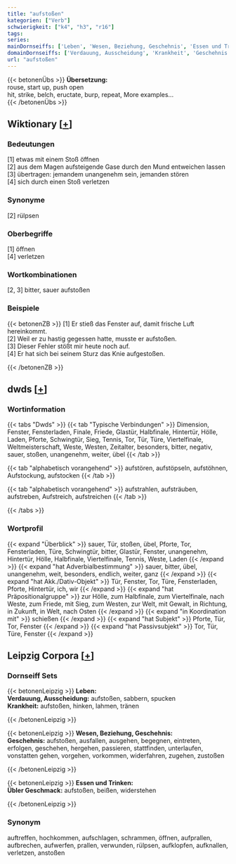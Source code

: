 ```yaml
---
title: "aufstoßen"
kategorien: ["Verb"]
schwierigkeit: ["k4", "h3", "r16"]
tags:
series:
mainDornseiffs: ['Leben', 'Wesen, Beziehung, Geschehnis', 'Essen und Trinken']
domainDornseiffs: ['Verdauung, Ausscheidung', 'Krankheit', 'Geschehnis', 'Übler Geschmack']
url: "aufstoßen"
---
```


{{< betonenÜbs >}}
**Übersetzung:**  
rouse, start up, push  open  
hit, strike, belch, eructate, burp, repeat, More examples...  
{{< /betonenÜbs >}}

## Wiktionary [[+](https://de.wiktionary.org/wiki/aufstoßen)]

### Bedeutungen
[1] etwas mit einem Stoß öffnen  
[2] aus dem Magen aufsteigende Gase durch den Mund entweichen lassen  
[3] übertragen: jemandem unangenehm sein, jemanden stören  
[4] sich durch einen Stoß verletzen  

### Synonyme
[2] rülpsen  

### Oberbegriffe
[1] öffnen  
[4] verletzen  

### Wortkombinationen
[2, 3] bitter, sauer aufstoßen  

### Beispiele
{{< betonenZB >}}
[1] Er stieß das Fenster auf, damit frische Luft hereinkommt.  
[2] Weil er zu hastig gegessen hatte, musste er aufstoßen.  
[3] Dieser Fehler stößt mir heute noch auf.  
[4] Er hat sich bei seinem Sturz das Knie aufgestoßen.  

{{< /betonenZB >}}


## dwds [[+](https://www.dwds.de/wb/aufstoßen)]

### Wortinformation
{{< tabs "Dwds" >}}
{{< tab "Typische Verbindungen" >}}
Dimension, Fenster, Fensterladen, Finale, Friede, Glastür, Halbfinale, Hintertür, Hölle, Laden, Pforte, Schwingtür, Sieg, Tennis, Tor, Tür, Türe, Viertelfinale, Weltmeisterschaft, Weste, Westen, Zeitalter, besonders, bitter, negativ, sauer, stoßen, unangenehm, weiter, übel
{{< /tab >}}

{{< tab "alphabetisch vorangehend" >}}
aufstören, aufstöpseln, aufstöhnen, Aufstockung, aufstocken
{{< /tab >}}

{{< tab "alphabetisch vorangehend" >}}
aufstrahlen, aufsträuben, aufstreben, Aufstreich, aufstreichen
{{< /tab >}}

{{< /tabs >}}

### Wortprofil
{{< expand "Überblick" >}} sauer, Tür, stoßen, übel, Pforte, Tor, Fensterladen, Türe, Schwingtür, bitter, Glastür, Fenster, unangenehm, Hintertür, Hölle, Halbfinale, Viertelfinale, Tennis, Weste, Laden {{< /expand >}}
{{< expand "hat Adverbialbestimmung" >}} sauer, bitter, übel, unangenehm, weit, besonders, endlich, weiter, ganz {{< /expand >}}
{{< expand "hat Akk./Dativ-Objekt" >}} Tür, Fenster, Tor, Türe, Fensterladen, Pforte, Hintertür, ich, wir {{< /expand >}}
{{< expand "hat Präpositionalgruppe" >}} zur Hölle, zum Halbfinale, zum Viertelfinale, nach Weste, zum Friede, mit Sieg, zum Westen, zur Welt, mit Gewalt, in Richtung, in Zukunft, in Welt, nach Osten {{< /expand >}}
{{< expand "in Koordination mit" >}} schießen {{< /expand >}}
{{< expand "hat Subjekt" >}} Pforte, Tür, Tor, Fenster {{< /expand >}}
{{< expand "hat Passivsubjekt" >}} Tor, Tür, Türe, Fenster {{< /expand >}}

## Leipzig Corpora [[+](https://corpora.uni-leipzig.de/en/res?word=aufstoßen&corpusId=deu_newscrawl-public_2018)]

### Dornseiff Sets
{{< betonenLeipzig >}}
**Leben:**  
**Verdauung, Ausscheidung:** aufstoßen, sabbern, spucken  
**Krankheit:** aufstoßen, hinken, lahmen, tränen  

{{< /betonenLeipzig >}}


{{< betonenLeipzig >}}
**Wesen, Beziehung, Geschehnis:**  
**Geschehnis:** aufstoßen, ausfallen, ausgehen, begegnen, eintreten, erfolgen, geschehen, hergehen, passieren, stattfinden, unterlaufen, vonstatten gehen, vorgehen, vorkommen, widerfahren, zugehen, zustoßen  

{{< /betonenLeipzig >}}


{{< betonenLeipzig >}}
**Essen und Trinken:**  
**Übler Geschmack:** aufstoßen, beißen, widerstehen  

{{< /betonenLeipzig >}}

### Synonym
auftreffen, hochkommen, aufschlagen, schrammen, öffnen, aufprallen, aufbrechen, aufwerfen, prallen, verwunden, rülpsen, aufklopfen, aufknallen, verletzen, anstoßen

